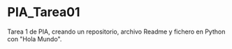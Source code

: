 # PIA_Tarea01
Tarea 1 de PIA, creando un repositorio, archivo Readme y fichero en Python con "Hola Mundo".
